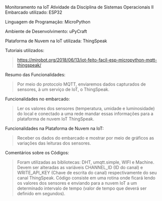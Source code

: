 Monitoramento na IoT
Atividade da Disciplina de Sistemas Operacionais II
Embarcado utilizado: ESP32

Linguagem de Programação: MicroPython

Ambiente de Desenvolvimento: uPyCraft

Plataforma de Nuvem na IoT utilizada: ThingSpeak

Tutoriais utilizados:
  >https://mjrobot.org/2018/06/13/iot-feito-facil-esp-micropython-mqtt-thingspeak/

Resumo das Funcionalidades:
  >Por meio do protocolo MQTT, enviaremos dados capturados de sensores, à um serviço de IoT, o ThingSpeak.

Funcionalidades no embarcado:
  >Ler os valores dos sensores (temperatura, umidade e luminosidade) do local e conectado a uma rede mandar essas informações para a plataforma de nuvem IoT ThingSpeak.
  
Funcionalidades na Plataforma de Nuvem na IoT:
  >Receber os dados do embarcado e mostrar por meio de gráficos as variações das leituras dos sensores.

Comentários sobre os Códigos:
  > Foram utilizadas as bibliotecas: DHT, umqtt.simple, WIFI e Machine.
  > Devem ser alteradas as variáveis CHANNEL_ID (ID do canal) e WRITE_API_KEY (Chave de escrita do canal) respectivamente do seu canal ThingSpeak.
  > Código consiste em uma rotina onde ficará lendo os valores dos sensores e enviando para a nuvem IoT a um determinado intervalo de tempo (valor de tempo que deverá ser definido em segundos).
